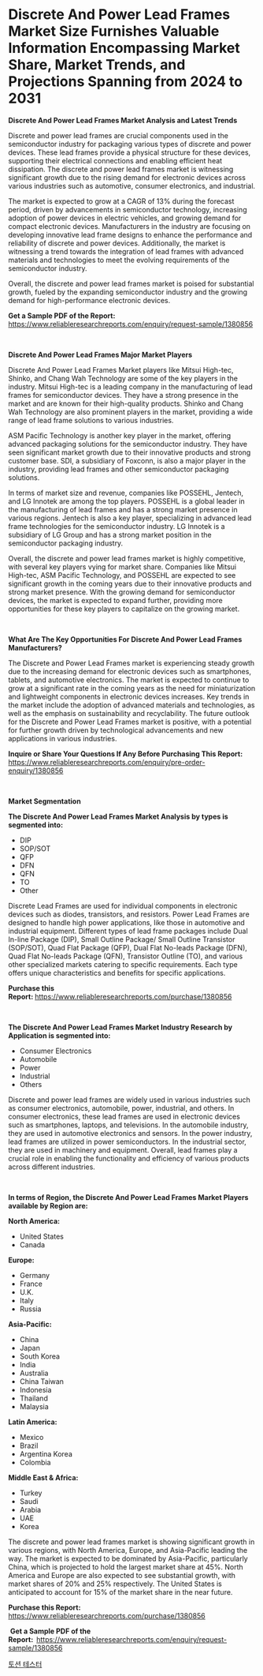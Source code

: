 <p><h1>Discrete And Power Lead Frames Market Size Furnishes Valuable Information Encompassing Market Share, Market Trends, and Projections Spanning from 2024 to 2031</h1></p><p><strong>Discrete And Power Lead Frames Market Analysis and Latest Trends</strong></p>
<p><p>Discrete and power lead frames are crucial components used in the semiconductor industry for packaging various types of discrete and power devices. These lead frames provide a physical structure for these devices, supporting their electrical connections and enabling efficient heat dissipation. The discrete and power lead frames market is witnessing significant growth due to the rising demand for electronic devices across various industries such as automotive, consumer electronics, and industrial.</p><p>The market is expected to grow at a CAGR of 13% during the forecast period, driven by advancements in semiconductor technology, increasing adoption of power devices in electric vehicles, and growing demand for compact electronic devices. Manufacturers in the industry are focusing on developing innovative lead frame designs to enhance the performance and reliability of discrete and power devices. Additionally, the market is witnessing a trend towards the integration of lead frames with advanced materials and technologies to meet the evolving requirements of the semiconductor industry.</p><p>Overall, the discrete and power lead frames market is poised for substantial growth, fueled by the expanding semiconductor industry and the growing demand for high-performance electronic devices.</p></p>
<p><strong>Get a Sample PDF of the Report:&nbsp;</strong> <a href="https://www.reliableresearchreports.com/enquiry/request-sample/1380856">https://www.reliableresearchreports.com/enquiry/request-sample/1380856</a></p>
<p>&nbsp;</p>
<p><strong>Discrete And Power Lead Frames Major Market Players</strong></p>
<p><p>Discrete And Power Lead Frames Market players like Mitsui High-tec, Shinko, and Chang Wah Technology are some of the key players in the industry. Mitsui High-tec is a leading company in the manufacturing of lead frames for semiconductor devices. They have a strong presence in the market and are known for their high-quality products. Shinko and Chang Wah Technology are also prominent players in the market, providing a wide range of lead frame solutions to various industries.</p><p>ASM Pacific Technology is another key player in the market, offering advanced packaging solutions for the semiconductor industry. They have seen significant market growth due to their innovative products and strong customer base. SDI, a subsidiary of Foxconn, is also a major player in the industry, providing lead frames and other semiconductor packaging solutions.</p><p>In terms of market size and revenue, companies like POSSEHL, Jentech, and LG Innotek are among the top players. POSSEHL is a global leader in the manufacturing of lead frames and has a strong market presence in various regions. Jentech is also a key player, specializing in advanced lead frame technologies for the semiconductor industry. LG Innotek is a subsidiary of LG Group and has a strong market position in the semiconductor packaging industry.</p><p>Overall, the discrete and power lead frames market is highly competitive, with several key players vying for market share. Companies like Mitsui High-tec, ASM Pacific Technology, and POSSEHL are expected to see significant growth in the coming years due to their innovative products and strong market presence. With the growing demand for semiconductor devices, the market is expected to expand further, providing more opportunities for these key players to capitalize on the growing market.</p></p>
<p>&nbsp;</p>
<p><strong>What Are The Key Opportunities For Discrete And Power Lead Frames Manufacturers?</strong></p>
<p><p>The Discrete and Power Lead Frames market is experiencing steady growth due to the increasing demand for electronic devices such as smartphones, tablets, and automotive electronics. The market is expected to continue to grow at a significant rate in the coming years as the need for miniaturization and lightweight components in electronic devices increases. Key trends in the market include the adoption of advanced materials and technologies, as well as the emphasis on sustainability and recyclability. The future outlook for the Discrete and Power Lead Frames market is positive, with a potential for further growth driven by technological advancements and new applications in various industries.</p></p>
<p><strong>Inquire or Share Your Questions If Any Before Purchasing This Report:</strong> <a href="https://www.reliableresearchreports.com/enquiry/pre-order-enquiry/1380856">https://www.reliableresearchreports.com/enquiry/pre-order-enquiry/1380856</a></p>
<p>&nbsp;</p>
<p><strong>Market Segmentation</strong></p>
<p><strong>The Discrete And Power Lead Frames Market Analysis by types is segmented into:</strong></p>
<p><ul><li>DIP</li><li>SOP/SOT</li><li>QFP</li><li>DFN</li><li>QFN</li><li>TO</li><li>Other</li></ul></p>
<p><p>Discrete Lead Frames are used for individual components in electronic devices such as diodes, transistors, and resistors. Power Lead Frames are designed to handle high power applications, like those in automotive and industrial equipment. Different types of lead frame packages include Dual In-line Package (DIP), Small Outline Package/ Small Outline Transistor (SOP/SOT), Quad Flat Package (QFP), Dual Flat No-leads Package (DFN), Quad Flat No-leads Package (QFN), Transistor Outline (TO), and various other specialized markets catering to specific requirements. Each type offers unique characteristics and benefits for specific applications.</p></p>
<p><strong>Purchase this Report:&nbsp;</strong><a href="https://www.reliableresearchreports.com/purchase/1380856">https://www.reliableresearchreports.com/purchase/1380856</a></p>
<p>&nbsp;</p>
<p><strong>The Discrete And Power Lead Frames Market Industry Research by Application is segmented into:</strong></p>
<p><ul><li>Consumer Electronics</li><li>Automobile</li><li>Power</li><li>Industrial</li><li>Others</li></ul></p>
<p><p>Discrete and power lead frames are widely used in various industries such as consumer electronics, automobile, power, industrial, and others. In consumer electronics, these lead frames are used in electronic devices such as smartphones, laptops, and televisions. In the automobile industry, they are used in automotive electronics and sensors. In the power industry, lead frames are utilized in power semiconductors. In the industrial sector, they are used in machinery and equipment. Overall, lead frames play a crucial role in enabling the functionality and efficiency of various products across different industries.</p></p>
<p>&nbsp;</p>
<p><strong>In terms of Region, the Discrete And Power Lead Frames Market Players available by Region are:</strong></p>
<p>
    <p> <strong> North America: </strong>
        <ul>
            <li>United States</li>
            <li>Canada</li>
        </ul>
        </p> 
    <p> <strong> Europe: </strong>
        <ul>
            <li>Germany</li>
            <li>France</li>
            <li>U.K.</li>
            <li>Italy</li>
            <li>Russia</li>
        </ul>
        </p> 
    <p> <strong> Asia-Pacific: </strong>
        <ul>
            <li>China</li>
            <li>Japan</li>
            <li>South Korea</li>
            <li>India</li>
            <li>Australia</li>
            <li>China Taiwan</li>
            <li>Indonesia</li>
            <li>Thailand</li>
            <li>Malaysia</li>
        </ul>
        </p> 
    <p> <strong> Latin America: </strong>
        <ul>
            <li>Mexico</li>
            <li>Brazil</li>
            <li>Argentina Korea</li>
            <li>Colombia</li>
        </ul>
        </p> 
    <p> <strong> Middle East & Africa: </strong>
        <ul>
            <li>Turkey</li>
            <li>Saudi</li>
            <li>Arabia</li>
            <li>UAE</li>
            <li>Korea</li>
        </ul>
    </p>
    </p>
<p><p>The discrete and power lead frames market is showing significant growth in various regions, with North America, Europe, and Asia-Pacific leading the way. The market is expected to be dominated by Asia-Pacific, particularly China, which is projected to hold the largest market share at 45%. North America and Europe are also expected to see substantial growth, with market shares of 20% and 25% respectively. The United States is anticipated to account for 15% of the market share in the near future.</p></p>
<p><strong>Purchase this Report: </strong><a href="https://www.reliableresearchreports.com/purchase/1380856">https://www.reliableresearchreports.com/purchase/1380856</a></p>
<p>&nbsp;<strong>Get a Sample PDF of the Report:&nbsp;&nbsp;</strong><a href="https://www.reliableresearchreports.com/enquiry/request-sample/1380856">https://www.reliableresearchreports.com/enquiry/request-sample/1380856</a></p>
<p><strong></strong></p>
<p><p><a href="https://github.com/rsg307664904/Market-Research-Report-List-1/blob/main/325744611757.md">토션 테스터</a></p></p>